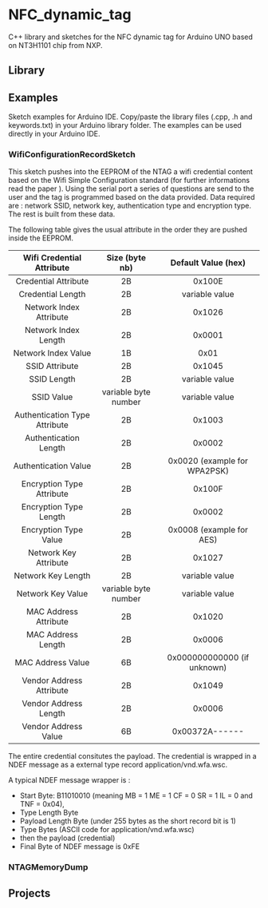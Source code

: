 # NFC_dynamic_tag
C++ library and sketches for the NFC dynamic tag for Arduino UNO based on NT3H1101 chip from NXP.

## Library

## Examples

Sketch examples for Arduino IDE. Copy/paste the library files (.cpp, .h and keywords.txt) in your Arduino library folder. The examples can be used directly in your Arduino IDE.

### WifiConfigurationRecordSketch

This sketch pushes into the EEPROM of the NTAG a wifi credential content based on the Wifi Simple Configuration standard (for further informations read the paper ). Using the serial port a series of questions are send to the user and the tag is programmed based on the data provided. Data required are : network SSID, network key, authentication type and encryption type. The rest is built from these data.

The following table gives the usual attribute in the order they are pushed inside the EEPROM.


|   Wifi Credential Attribute   |    Size (byte nb)    |      Default Value (hex)     |
|:-----------------------------:|:--------------------:|:----------------------------:|
|      Credential Attribute     |          2B          |            0x100E            |
|       Credential Length       |          2B          |        variable value        |
|    Network Index Attribute    |          2B          |            0x1026            |
|      Network Index Length     |          2B          |            0x0001            |
|      Network Index Value      |          1B          |             0x01             |
|         SSID Attribute        |          2B          |            0x1045            |
|          SSID Length          |          2B          |        variable value        |
|           SSID Value          | variable byte number |        variable value        |
| Authentication Type Attribute |          2B          |            0x1003            |
|     Authentication Length     |          2B          |            0x0002            |
|      Authentication Value     |          2B          | 0x0020 (example for WPA2PSK) |
|   Encryption Type Attribute   |          2B          |            0x100F            |
|     Encryption Type Length    |          2B          |            0x0002            |
|     Encryption Type Value     |          2B          |   0x0008 (example for AES)   |
|     Network Key Attribute     |          2B          |            0x1027            |
|       Network Key Length      |          2B          |        variable value        |
|       Network Key Value       | variable byte number |        variable value        |
|     MAC Address Attribute     |          2B          |            0x1020            |
|       MAC Address Length      |          2B          |            0x0006            |
|       MAC Address Value       |          6B          |  0x000000000000 (if unknown) |
|    Vendor Address Attribute   |          2B          |            0x1049            |
|     Vendor Address Length     |          2B          |            0x0006            |
|      Vendor Address Value     |          6B          |        0x00372A------        |

The entire credential consitutes the payload. The credential is wrapped in a NDEF message as a external type record application/vnd.wfa.wsc.

A typical NDEF message wrapper is :
* Start Byte: B11010010 (meaning MB = 1 ME = 1 CF = 0 SR = 1 IL = 0 and TNF = 0x04),
* Type Length Byte
* Payload Length Byte (under 255 bytes as the short record bit is 1)
* Type Bytes (ASCII code for application/vnd.wfa.wsc)
* then the payload (credential)
* Final Byte of NDEF message is 0xFE

### NTAGMemoryDump



## Projects
